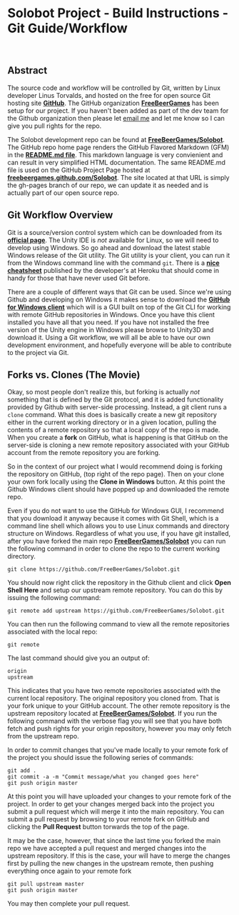# Solobot Project - Build Instructions - Git Guide/Workflow
<br />

## Abstract

The source code and workflow will be controlled by Git, written by Linux 
developer Linus Torvalds, and hosted on the free for open source Git hosting 
site [**GitHub**][1]. The GitHub organization [**FreeBeerGames**][2] has been
setup for our project. If you haven't been added as part of the dev team for 
the Github organization then please let [email me](cmg0030@auburn.edu) and let
me know so I can give you pull rights for the repo.

The Solobot development repo can be found at [**FreeBeerGames/Solobot**][3]. 
The GitHub repo home page renders the GitHub Flavored Markdown (GFM) in the 
[**README.md file**][4]. This markdown language is very convienient and can
result in very simplified HTML documentation. The same README.md file is used
on the GitHub Project Page hosted at 
[**freebeergames.github.com/Solobot**][5]. The site located at that URL is
simply the gh-pages branch of our repo, we can update it as needed and is
actually part of our open source repo.

## Git Workflow Overview

Git is a source/version control system which can be downloaded from its
[**official page**][6]. The Unity IDE is *not* available for Linux, so we will
need to develop using Windows. So go ahead and download the latest stable
Windows release of the Git utility. The Git utility is your client, you can
run it from the Windows command line with the command `git`. There is a
[**nice cheatsheet**][7] published by the developer's at Heroku that should
come in handy for those that have never used Git before.

There are a couple of different ways that Git can be used. Since we're using
Github and developing on Windows it makes sense to download the 
[**GitHub for Windows client**][8] which will is a GUI built on top of the Git
CLI for working with remote GitHub repositories in Windows. Once you have this
client installed you have all that you need. If you have not installed the
free version of the Unity engine in Windows please browse to Unity3D and
download it. Using a Git workflow, we will all be able to have our own
development environment, and hopefully everyone will be able to contribute to
the project via Git.

## Forks vs. Clones (The Movie)

Okay, so most people don't realize this, but forking is actually *not* 
something that is defined by the Git protocol, and it is added functionality
provided by Github with server-side processing. Instead, a git client
runs a `clone` command. What this does is basically create a new git repository
either in the current working directory or in a given location, pulling
the contents of a remote repository so that a local copy of the repo is made.
When you create a **fork** on GitHub, what is happening is that GitHub on the
server-side is cloning a new remote repository associated with your GitHub
account from the remote repository you are forking.

So in the context of our project what I would recommend doing is forking the
repository on GitHub, (top right of the repo page). Then on your clone your
own fork locally using the **Clone in Windows** button. At this point the
Github Windows client should have popped up and downloaded the remote repo.

Even if you do not want to use the GitHub for Windows GUI, I recommend that
you download it anyway because it comes with Git Shell, which is a command
line shell which allows you to use Linux commands and directory structure
on Windows. Regardless of what you use, if you have git installed, after
you have forked the main repo [**FreeBeerGames/Solobot**][3] you can run
the following command in order to clone the repo to the current working
directory.

    git clone https://github.com/FreeBeerGames/Solobot.git

You should now right click the repository in the Github client and click
**Open Shell Here** and setup our upstream remote repository. You can
do this by issuing the following command:

    git remote add upstream https://github.com/FreeBeerGames/Solobot.git
	
You can then run the following command to view all the remote repositories
associated with the local repo:

    git remote

The last command should give you an output of:

    origin
    upstream

This indicates that you have two remote repositories associated with the
current local repository. The original repository you cloned from. That is
your fork unique to your GitHub account. The other remote repository is the
upstream repository located at [**FreeBeerGames/Solobot**][3]. If you run the
following command with the verbose flag you will see that you have both
fetch and push rights for your origin repository, however you may only fetch
from the upstream repo.

In order to commit changes that you've made locally to your remote fork of the
project you should issue the following series of commands:

    git add .
    git commit -a -m "Commit message/what you changed goes here"
    git push origin master

At this point you will have uploaded your changes to your remote fork of the
project. In order to get your changes merged back into the project you
submit a pull request which will merge it into the main repository. You can
submit a pull request by browsing to your remote fork on GitHub and clicking
the **Pull Request** button torwards the top of the page.

It may be the case, however, that since the last time you forked the main repo
we have accepted a pull request and merged changes into the upstream
repository. If this is the case, your will have to merge the changes first by
pulling the new changes in the upstream remote, then pushing everything once
again to your remote fork

    git pull upstream master
	git push origin master
	
You may then complete your pull request.
	
[1]: http://github.com/
[2]: http://github.com/FreeBeerGames/
[3]: http://github.com/FreeBeerGames/Solobot/
[4]: https://raw.github.com/FreeBeerGames/Solobot/master/README.md
[5]: http://freebeergames.github.com/Solobot/
[6]: http://git-scm.com/
[7]: https://na1.salesforce.com/help/doc/en/salesforce_git_developer_cheatsheet.pdf
[8]: http://windows.github.com/
[9]: http://unity3d.com/